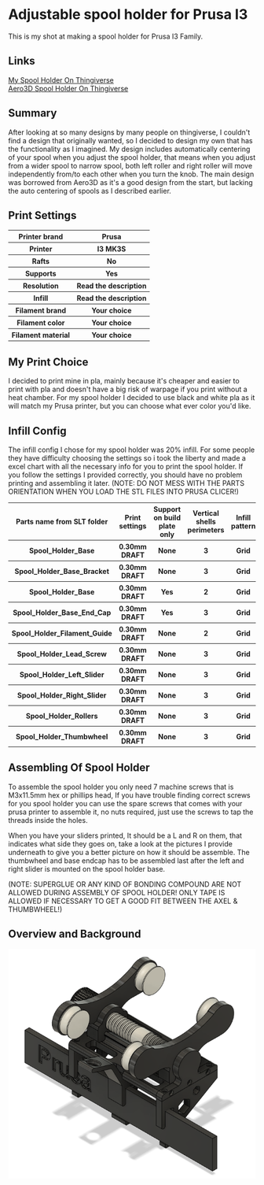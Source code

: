 # Adjustable spool holder for Prusa I3

This is my shot at making a spool holder for Prusa I3 Family.

## Links

[My Spool Holder On Thingiverse](https://www.thingiverse.com/thing:4457941)\
[Aero3D Spool Holder On Thingiverse](https://www.thingiverse.com/thing:2362427)

## Summary

After looking at so many designs by many people on thingiverse, I couldn't find a design that originally wanted, so I decided to design my own that has the functionality as I imagined. My design includes automatically centering of your spool when you adjust the spool holder, that means when you adjust from a wider spool to narrow spool, both left roller and right roller will move independently from/to each other when you turn the knob. The main design was borrowed from Aero3D as it's a good design from the start, but lacking the auto centering of spools as I described earlier.

## Print Settings

<table>
  <tr>
    <th>Printer brand</th>
    <th>Prusa</th>
  </tr>
    <tr>
    <th>Printer</th>
    <th>I3 MK3S</th>
  </tr>
    <tr>
    <th>Rafts</th>
    <th>No</th>
  </tr>
    <tr>
    <th>Supports</th>
    <th>Yes</th>
  </tr>
    <tr>
    <th>Resolution</th>
    <th>Read the description</th>
  </tr>
    <tr>
    <th>Infill</th>
    <th>Read the description</th>
  </tr>
   <tr>
   <th>Filament brand</th>
   <th>Your choice</th>
  </tr>
    <tr>
    <th>Filament color</th>
    <th>Your choice</th>
  </tr>
    <tr>
    <th>Filament material</th>
    <th>Your choice</th>
  </tr>
</table>

## My Print Choice

I decided to print mine in pla, mainly because it's cheaper and easier to print with pla and doesn't have a big risk of warpage if you print without a heat chamber. For my spool holder I decided to use black and white pla as it will match my Prusa printer, but you can choose what ever color you'd like.

## Infill Config

The infill config I chose for my spool holder was 20% infill. For some people they have difficulty choosing the settings so i took the liberty and made a excel chart with all the necessary info for you to print the spool holder. If you follow the settings I provided correctly, you should have no problem printing and assembling it later.
(NOTE: DO NOT MESS WITH THE PARTS ORIENTATION WHEN YOU LOAD THE STL FILES INTO PRUSA CLICER!)

<table>
    <tr>
    <th>Parts name from SLT folder</th>
    <th>Print settings</th>
    <th>Support on build plate only</th>
    <th>Vertical shells perimeters</th>
    <th>Infill pattern</th>
    <th>Infill</th>
    <th>Brim</th>
  </tr>
    <tr>
    <th>Spool_Holder_Base</th>
    <th>0.30mm DRAFT</th>
    <th>None</th>
    <th>3</th>
    <th>Grid</th>
    <th>20%</th>
    <th>None</th>
  </tr>
    <tr>
    <th>Spool_Holder_Base_Bracket</th>
    <th>0.30mm DRAFT</th>
    <th>None</th>
    <th>3</th>
    <th>Grid</th>
    <th>20%</th>
    <th>None</th>
  </tr>
    <tr>
    <th>Spool_Holder_Base</th>
    <th>0.30mm DRAFT</th>
    <th>Yes</th>
    <th>2</th>
    <th>Grid</th>
    <th>20%</th>
    <th>None</th>
  </tr>
    <tr>
    <th>Spool_Holder_Base_End_Cap</th>
    <th>0.30mm DRAFT</th>
    <th>Yes</th>
    <th>3</th>
    <th>Grid</th>
    <th>20%</th>
    <th>None</th>
  </tr>
    <tr>
    <th>Spool_Holder_Filament_Guide</th>
    <th>0.30mm DRAFT</th>
    <th>None</th>
    <th>2</th>
    <th>Grid</th>
    <th>20%</th>
    <th>None</th>
  </tr>
    <tr>
    <th>Spool_Holder_Lead_Screw</th>
    <th>0.30mm DRAFT</th>
    <th>None</th>
    <th>3</th>
    <th>Grid</th>
    <th>20%</th>
    <th>None</th>
  </tr>
    <tr>
    <th>Spool_Holder_Left_Slider</th>
    <th>0.30mm DRAFT</th>
    <th>None</th>
    <th>3</th>
    <th>Grid</th>
    <th>20%</th>
    <th>None</th>
  </tr>
    <tr>
    <th>Spool_Holder_Right_Slider</th>
    <th>0.30mm DRAFT</th>
    <th>None</th>
    <th>3</th>
    <th>Grid</th>
    <th>20%</th>
    <th>None</th>
  </tr>
    <tr>
    <th>Spool_Holder_Rollers</th>
    <th>0.30mm DRAFT</th>
    <th>None</th>
    <th>3</th>
    <th>Grid</th>
    <th>100%</th>
    <th>None</th>
  </tr>
      <tr>
    <th>Spool_Holder_Thumbwheel</th>
    <th>0.30mm DRAFT</th>
    <th>None</th>
    <th>3</th>
    <th>Grid</th>
    <th>20%</th>
    <th>None</th>
  </tr>
</table>

## Assembling Of Spool Holder

To assemble the spool holder you only need 7 machine screws that is M3x11.5mm hex or phillips head, If you have trouble finding correct screws for you spool holder you can use the spare screws that comes with your prusa printer to assemble it, no nuts required, just use the screws to tap the threads inside the holes.

When you have your sliders printed, It should be a L and R on them, that indicates what side they goes on, take a look at the pictures I provide underneath to give you a better picture on how it should be assemble. The thumbwheel and base endcap has to be assembled last after the left and right slider is mounted on the spool holder base.

(NOTE: SUPERGLUE OR ANY KIND OF BONDING COMPOUND ARE NOT ALLOWED DURING ASSEMBLY OF SPOOL HOLDER! ONLY TAPE IS ALLOWED IF NECESSARY TO GET A GOOD FIT BETWEEN THE AXEL & THUMBWHEEL!)

## Overview and Background

![alt text](https://github.com/ProgramFreakHD/Prusa-I3-Adjustable-Spool-Holder/blob/main/Pictures/Fusion360_EPcU3aeQii.png)

